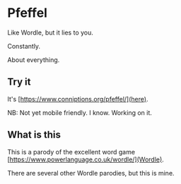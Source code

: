 # Pfeffel

Like Wordle, but it lies to you.

Constantly.

About everything.

## Try it

It's [https://www.conniptions.org/pfeffel/](here).

NB: Not yet mobile friendly. I know. Working on it.

## What is this

This is a parody of the excellent word game [https://www.powerlanguage.co.uk/wordle/](Wordle).

There are several other Wordle parodies, but this is mine.
